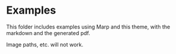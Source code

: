 # Examples

This folder includes examples using Marp and this theme, with the markdown and the generated pdf.

Image paths, etc. will not work.